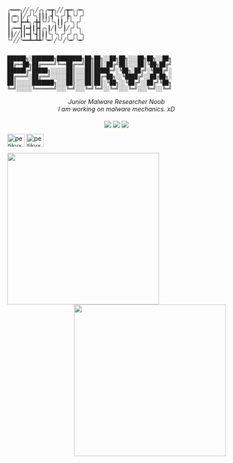 ```
╭━━━╮╱╱╭╮╱╭╮╭━┳╮╱╱╭┳━╮╭━╮
┃╭━╮┃╱╭╯╰╮┃┃┃╭┫╰╮╭╯┣╮╰╯╭╯
┃╰━╯┣━┻╮╭╋┫╰╯╯╰╮┃┃╭╯╰╮╭╯
┃╭━━┫┃━┫┃┣┫╭╮┃╱┃╰╯┃╱╭╯╰╮
┃┃╱╱┃┃━┫╰┫┃┃┃╰╮╰╮╭╯╭╯╭╮╰╮
╰╯╱╱╰━━┻━┻┻╯╰━╯╱╰╯╱╰━╯╰━╯


██████╗░███████╗████████╗██╗██╗░░██╗██╗░░░██╗██╗░░██╗
██╔══██╗██╔════╝╚══██╔══╝██║██║░██╔╝██║░░░██║╚██╗██╔╝
██████╔╝█████╗░░░░░██║░░░██║█████═╝░╚██╗░██╔╝░╚███╔╝░
██╔═══╝░██╔══╝░░░░░██║░░░██║██╔═██╗░░╚████╔╝░░██╔██╗░
██║░░░░░███████╗░░░██║░░░██║██║░╚██╗░░╚██╔╝░░██╔╝╚██╗
╚═╝░░░░░╚══════╝░░░╚═╝░░░╚═╝╚═╝░░╚═╝░░░╚═╝░░░╚═╝░░╚═╝
```
<p align="center"><em>Junior Malware Researcher Noob<br>
  I am working on malware mechanics. xD
  <br/>
  <br/>
  <a href="https://twitter.com/petikvx" target="blank"><img align="center" src="https://img.shields.io/twitter/follow/petikvx?style=flat-square"/></a>
  <a href="https://github.com/petikvx" target="blank"><img align="center" src="https://img.shields.io/github/followers/petikvx?label=follow%20github&style=flat-square)](https://github.com/petikvx"/></a>
  <img align="center" src="https://komarev.com/ghpvc/?username=petikvx"/>

  <br/>
</em></p>

  <a href="https://twitter.com/petikvx" target="blank"><img align="center" src="https://raw.githubusercontent.com/rahuldkjain/github-profile-readme-generator/master/src/images/icons/Social/twitter.svg" alt="petikvx" height="30" width="40" /></a>
  <a href="https://petikvx.github.io" target="blank"><img align="center" src="https://raw.githubusercontent.com/rahuldkjain/github-profile-readme-generator/master/src/images/icons/Social/github.svg" alt="petikvx" height="30" width="40" /></a>
</div>
</div>


  <img align='left' src="https://github-readme-stats-git-masterrstaa-rickstaa.vercel.app/api/top-langs/?username=klezVirus&layout=compact&theme=dark" width="350"/>
  <img align='right' src="https://github-readme-stats-git-masterrstaa-rickstaa.vercel.app/api?username=klezVirus&show_icons=true&theme=dark" width="350"/>

